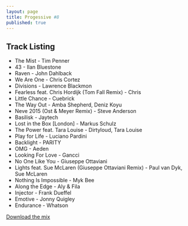 ```yaml
---
layout: page
title: Progessive #8
published: true
---
```


## Track Listing

* The Mist - Tim Penner
* 43 - Ilan Bluestone
* Raven - John Dahlback
* We Are One - Chris Cortez
* Divisions - Lawrence Blackmon
* Fearless feat. Chris Hordijk (Tom Fall Remix) - Chris
* Little Chance - Cuebrick
* The Way Out - Amba Shepherd, Deniz Koyu
* Neve 2015 (Ost & Meyer Remix) - Steve Anderson
* Basilisk - Jaytech
* Lost in the Box [London] - Markus Schulz
* The Power feat. Tara Louise - Dirtyloud, Tara Louise
* Play for Life - Luciano Pardini
* Backlight - PARITY
* OMG - Aeden
* Looking For Love - Gancci
* No One Like You - Giuseppe Ottaviani
* Lights feat. Sue McLaren (Giuseppe Ottaviani Remix) - Paul van Dyk, Sue McLaren
* Nothing Is Impossible - Myk Bee
* Along the Edge - Aly & Fila
* Injector - Frank Dueffel
* Emotive - Jonny Quigley
* Endurance - Whatson

[Download the mix](https://dl.dropboxusercontent.com/u/3308516/Mixes/Progressive-8.mp3)

